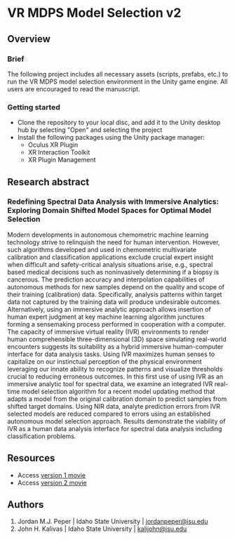 # VR MDPS Model Selection v2
## Overview
### Brief
The following project includes all necessary assets (scripts, prefabs, etc.) to run the VR MDPS model selection environment in the Unity game engine. All users are encouraged to read the manuscript.
### Getting started
* Clone the repository to your local disc, and add it to the Unity desktop hub by selecting "Open" and selecting the project
* Install the following packages using the Unity package manager:
  * Oculus XR Plugin
  * XR Interaction Toolkit
  * XR Plugin Management
## Research abstract
### Redefining Spectral Data Analysis with Immersive Analytics: Exploring Domain Shifted Model Spaces for Optimal Model Selection
Modern developments in autonomous chemometric machine learning technology strive to relinquish the need for human intervention. However, such algorithms developed and used in chemometric multivariate calibration and classification applications exclude crucial expert insight when difficult and safety-critical analysis situations arise, e.g., spectral based medical decisions such as noninvasively determining if a biopsy is cancerous. The prediction accuracy and interpolation capabilities of autonomous methods for new samples depend on the quality and scope of their training (calibration) data. Specifically, analysis patterns within target data not captured by the training data will produce undesirable outcomes. Alternatively, using an immersive analytic approach allows insertion of human expert judgment at key machine learning algorithm junctures forming a sensemaking process performed in cooperation with a computer. The capacity of immersive virtual reality (IVR) environments to render human comprehensible three-dimensional (3D) space simulating real-world encounters suggests its suitability as a hybrid immersive human-computer interface for data analysis tasks. Using IVR maximizes human senses to capitalize on our instinctual perception of the physical environment leveraging our innate ability to recognize patterns and visualize thresholds crucial to reducing erroneous outcomes. In this first use of using IVR as an immersive analytic tool for spectral data, we examine an integrated IVR real-time model selection algorithm for a recent model updating method that adapts a model from the original calibration domain to predict samples from shifted target domains. Using NIR data, analyte prediction errors from IVR selected models are reduced compared to errors using an established autonomous model selection approach. Results demonstrate the viability of IVR as a human data analysis interface for spectral data analysis including classification problems.
## Resources
* Access [version 1 movie](https://www.youtube.com/watch?v=knBtldTj57A)
* Access [version 2 movie](https://www.youtube.com/watch?v=gft3eARk-ts)
## Authors
1. Jordan M.J. Peper | Idaho State University | jordanpeper@isu.edu
2. John H. Kalivas | Idaho State University | kalijohn@isu.edu

